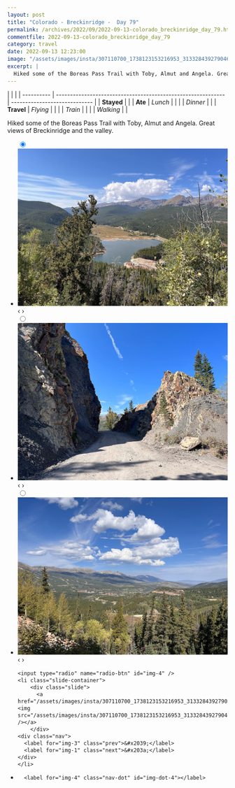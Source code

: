 ```yaml
---
layout: post
title: "Colorado - Breckinridge -  Day 79"
permalink: /archives/2022/09/2022-09-13-colorado_breckinridge_day_79.html
commentfile: 2022-09-13-colorado_breckinridge_day_79
category: travel
date: 2022-09-13 12:23:00
image: "/assets/images/insta/307110700_1738123153216953_3133284392790465596_n_17916880700509749.jpg"
excerpt: |
  Hiked some of the Boreas Pass Trail with Toby, Almut and Angela. Great views of Breckinridge and the valley.
---
```


|            |                                                              |
| ---------- | ------------------------------------------------------------ | ----------------------------- |
| **Stayed** |  |
| **Ate**    | _Lunch_                                                      |          |
|            | _Dinner_                                                     |          |
| **Travel** | _Flying_                                                     |          |
|            | _Train_                                                      |          |
|            | _Walking_                                                    |          |


Hiked some of the Boreas Pass Trail with Toby, Almut and Angela. Great views of Breckinridge and the valley.


<ul class="slides">
    <input type="radio" name="radio-btn" id="img-1" checked="checked" />
    <li class="slide-container">
        <div class="slide">
          <a href="/assets/images/insta/306384242_1112118346070452_6026011870358262866_n_17968471441865146.jpg"><img src="/assets/images/insta/306384242_1112118346070452_6026011870358262866_n_17968471441865146.jpg" /></a>
        </div>
    <div class="nav">
      <label for="img-4" class="prev">&#x2039;</label>
      <label for="img-2" class="next">&#x203a;</label>
    </div>
    </li>
        <input type="radio" name="radio-btn" id="img-2"  />
    <li class="slide-container">
        <div class="slide">
          <a href="/assets/images/insta/307194244_1082426769075651_5263142820657480499_n_17947320110071704.jpg"><img src="/assets/images/insta/307194244_1082426769075651_5263142820657480499_n_17947320110071704.jpg" /></a>
        </div>
    <div class="nav">
      <label for="img-1" class="prev">&#x2039;</label>
      <label for="img-3" class="next">&#x203a;</label>
    </div>
    </li>
        <input type="radio" name="radio-btn" id="img-3"  />
    <li class="slide-container">
        <div class="slide">
          <a href="/assets/images/insta/306379510_187430100429833_1865542270674897373_n_18152800210268956.jpg"><img src="/assets/images/insta/306379510_187430100429833_1865542270674897373_n_18152800210268956.jpg" /></a>
        </div>
    <div class="nav">
      <label for="img-2" class="prev">&#x2039;</label>
      <label for="img-4" class="next">&#x203a;</label>
    </div>
    </li>
    
    <input type="radio" name="radio-btn" id="img-4" />
    <li class="slide-container">
        <div class="slide">
          <a href="/assets/images/insta/307110700_1738123153216953_3133284392790465596_n_17916880700509749.jpg"><img src="/assets/images/insta/307110700_1738123153216953_3133284392790465596_n_17916880700509749.jpg" /></a>
        </div>
    <div class="nav">
      <label for="img-3" class="prev">&#x2039;</label>
      <label for="img-1" class="next">&#x203a;</label>
    </div>
    </li>
			
<li class="nav-dots">
      <label for="img-1" class="nav-dot" id="img-dot-1"></label>
      <label for="img-2" class="nav-dot" id="img-dot-2"></label>
      <label for="img-3" class="nav-dot" id="img-dot-3"></label>

      <label for="img-4" class="nav-dot" id="img-dot-4"></label>

</li>
</ul>        
             

		